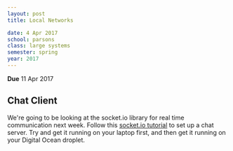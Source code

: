 ```yaml
---
layout: post
title: Local Networks

date: 4 Apr 2017
school: parsons
class: large systems
semester: spring
year: 2017
---
```


**Due** 11 Apr 2017

## Chat Client

We're going to be looking at the socket.io library for real time communication next week. Follow this [socket.io tutorial](https://socket.io/get-started/chat/) to set up a chat server. Try and get it running on your laptop first, and then get it running on your Digital Ocean droplet.
